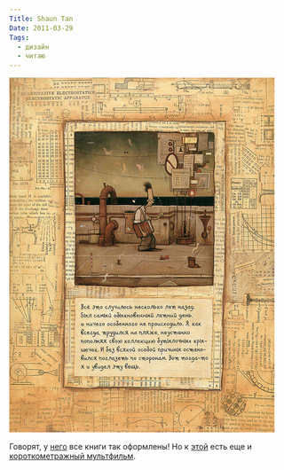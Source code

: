 ```yaml
---
Title: Shaun Tan
Date: 2011-03-29
Tags:
  - дизайн
  - читаю
---
```


![shaun_tan.jpg](images/shaun_tan.jpg)

Говорят, у [него](http://www.shauntan.net/) все книги так оформлены! Но к [этой](http://nastroeniya.livejournal.com/39996.html) есть еще и [короткометражный мультфильм](http://www.thelostthing.com/).